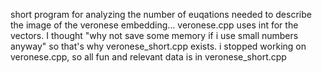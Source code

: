 short program for analyzing the number of euqations needed to describe the image of the veronese embedding... 
veronese.cpp uses int for the vectors. I thought "why not save some memory if i use small numbers anyway" so that's why veronese_short.cpp exists.
i stopped working on veronese.cpp, so all fun and relevant data is in veronese_short.cpp
